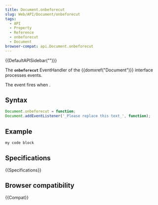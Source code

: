```yaml
---
title: Document.onbeforecut
slug: Web/API/Document/onbeforecut
tags:
  - API
  - Property
  - Reference
  - onbeforecut
  - Document
browser-compat: api.Document.onbeforecut
---
```

{{DefaultAPISidebar("")}}

The **`onbeforecut`** EventHandler of the {{domxref("Document")}} interface processes  events.

The  event fires when .

## Syntax

```js
Document.onbeforecut = function;
Document.addEventListener('_Please replace this text_', function);
```

## Example

```js
my code block
```

## Specifications

{{Specifications}}

## Browser compatibility

{{Compat}}


